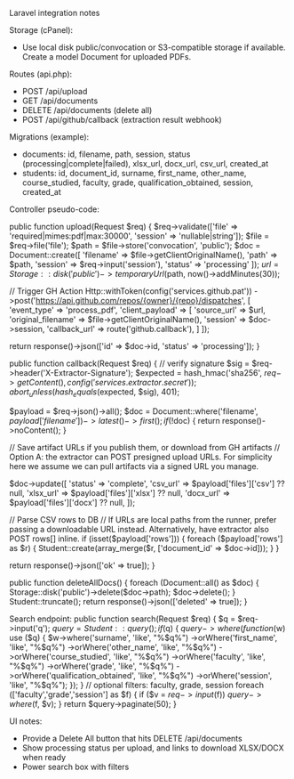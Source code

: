 Laravel integration notes

Storage (cPanel):
- Use local disk public/convocation or S3-compatible storage if available. Create a model Document for uploaded PDFs.

Routes (api.php):
- POST /api/upload
- GET  /api/documents
- DELETE /api/documents (delete all)
- POST /api/github/callback (extraction result webhook)

Migrations (example):
- documents: id, filename, path, session, status (processing|complete|failed), xlsx_url, docx_url, csv_url, created_at
- students: id, document_id, surname, first_name, other_name, course_studied, faculty, grade, qualification_obtained, session, created_at

Controller pseudo-code:

public function upload(Request $req) {
  $req->validate(['file' => 'required|mimes:pdf|max:30000', 'session' => 'nullable|string']);
  $file = $req->file('file');
  $path = $file->store('convocation', 'public');
  $doc = Document::create([
    'filename' => $file->getClientOriginalName(),
    'path' => $path,
    'session' => $req->input('session'),
    'status' => 'processing'
  ]);
  $url = Storage::disk('public')->temporaryUrl($path, now()->addMinutes(30));

  // Trigger GH Action
  Http::withToken(config('services.github.pat'))
    ->post('https://api.github.com/repos/{owner}/{repo}/dispatches', [
      'event_type' => 'process_pdf',
      'client_payload' => [
        'source_url' => $url,
        'original_filename' => $file->getClientOriginalName(),
        'session' => $doc->session,
        'callback_url' => route('github.callback'),
      ]
    ]);

  return response()->json(['id' => $doc->id, 'status' => 'processing']);
}

public function callback(Request $req) {
  // verify signature
  $sig = $req->header('X-Extractor-Signature');
  $expected = hash_hmac('sha256', $req->getContent(), config('services.extractor.secret'));
  abort_unless(hash_equals($expected, $sig), 401);

  $payload = $req->json()->all();
  $doc = Document::where('filename', $payload['filename'])->latest()->first();
  if (!$doc) { return response()->noContent(); }

  // Save artifact URLs if you publish them, or download from GH artifacts
  // Option A: the extractor can POST presigned upload URLs. For simplicity here we assume we can pull artifacts via a signed URL you manage.

  $doc->update([
    'status' => 'complete',
    'csv_url' => $payload['files']['csv'] ?? null,
    'xlsx_url' => $payload['files']['xlsx'] ?? null,
    'docx_url' => $payload['files']['docx'] ?? null,
  ]);

  // Parse CSV rows to DB
  // If URLs are local paths from the runner, prefer passing a downloadable URL instead. Alternatively, have extractor also POST rows[] inline.
  if (isset($payload['rows'])) {
    foreach ($payload['rows'] as $r) {
      Student::create(array_merge($r, ['document_id' => $doc->id]));
    }
  }

  return response()->json(['ok' => true]);
}

public function deleteAllDocs() {
  foreach (Document::all() as $doc) {
    Storage::disk('public')->delete($doc->path);
    $doc->delete();
  }
  Student::truncate();
  return response()->json(['deleted' => true]);
}

Search endpoint:
public function search(Request $req) {
  $q = $req->input('q');
  $query = Student::query();
  if ($q) {
    $query->where(function($w) use ($q) {
      $w->where('surname', 'like', "%$q%")
        ->orWhere('first_name', 'like', "%$q%")
        ->orWhere('other_name', 'like', "%$q%")
        ->orWhere('course_studied', 'like', "%$q%")
        ->orWhere('faculty', 'like', "%$q%")
        ->orWhere('grade', 'like', "%$q%")
        ->orWhere('qualification_obtained', 'like', "%$q%")
        ->orWhere('session', 'like', "%$q%");
    });
  }
  // optional filters: faculty, grade, session
  foreach (['faculty','grade','session'] as $f) {
    if ($v = $req->input($f)) $query->where($f, $v);
  }
  return $query->paginate(50);
}

UI notes:
- Provide a Delete All button that hits DELETE /api/documents
- Show processing status per upload, and links to download XLSX/DOCX when ready
- Power search box with filters
